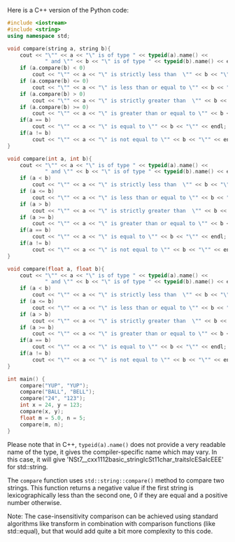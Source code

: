 Here is a C++ version of the Python code:

```c++
#include <iostream>
#include <string>
using namespace std;

void compare(string a, string b){
    cout << "\"" << a << "\" is of type " << typeid(a).name() << 
            " and \"" << b << "\" is of type " << typeid(b).name() << endl;
    if (a.compare(b) < 0)
        cout << "\"" << a << "\" is strictly less than  \"" << b << "\"" << endl;
    if (a.compare(b) <= 0)
        cout << "\"" << a << "\" is less than or equal to \"" << b << "\"" << endl;
    if (a.compare(b) > 0)
        cout << "\"" << a << "\" is strictly greater than  \"" << b << "\"" << endl;
    if (a.compare(b) >= 0)
        cout << "\"" << a << "\" is greater than or equal to \"" << b << "\"" << endl;
    if(a == b)
        cout << "\"" << a << "\" is equal to \"" << b << "\"" << endl;
    if(a != b)
        cout << "\"" << a << "\" is not equal to \"" << b << "\"" << endl;
}

void compare(int a, int b){
    cout << "\"" << a << "\" is of type " << typeid(a).name() << 
            " and \"" << b << "\" is of type " << typeid(b).name() << endl;
    if (a < b)
        cout << "\"" << a << "\" is strictly less than  \"" << b << "\"" << endl;
    if (a <= b)
        cout << "\"" << a << "\" is less than or equal to \"" << b << "\"" << endl;
    if (a > b)
        cout << "\"" << a << "\" is strictly greater than  \"" << b << "\"" << endl;
    if (a >= b)
        cout << "\"" << a << "\" is greater than or equal to \"" << b << "\"" << endl;
    if(a == b)
        cout << "\"" << a << "\" is equal to \"" << b << "\"" << endl;
    if(a != b)
        cout << "\"" << a << "\" is not equal to \"" << b << "\"" << endl;
}

void compare(float a, float b){
    cout << "\"" << a << "\" is of type " << typeid(a).name() << 
            " and \"" << b << "\" is of type " << typeid(b).name() << endl;
    if (a < b)
        cout << "\"" << a << "\" is strictly less than  \"" << b << "\"" << endl;
    if (a <= b)
        cout << "\"" << a << "\" is less than or equal to \"" << b << "\"" << endl;
    if (a > b)
        cout << "\"" << a << "\" is strictly greater than  \"" << b << "\"" << endl;
    if (a >= b)
        cout << "\"" << a << "\" is greater than or equal to \"" << b << "\"" << endl;
    if(a == b)
        cout << "\"" << a << "\" is equal to \"" << b << "\"" << endl;
    if(a != b)
        cout << "\"" << a << "\" is not equal to \"" << b << "\"" << endl;
}

int main() {
    compare("YUP", "YUP");
    compare("BALL", "BELL");
    compare("24", "123");
    int x = 24, y = 123;
    compare(x, y);
    float m = 5.0, n = 5;
    compare(m, n);
}
```

Please note that in C++, `typeid(a).name()` does not provide a very readable name of the type, it gives the compiler-specific name which may vary. In this case, it will give 'NSt7__cxx1112basic_stringIcSt11char_traitsIcESaIcEEE' for std::string.

The `compare` function uses `std::string::compare()` method to compare two strings. This function returns a negative value if the first string is lexicographically less than the second one, 0 if they are equal and a positive number otherwise.

Note: The case-insensitivity comparison can be achieved using standard algorithms like transform in combination with comparison functions (like std::equal), but that would add quite a bit more complexity to this code.
